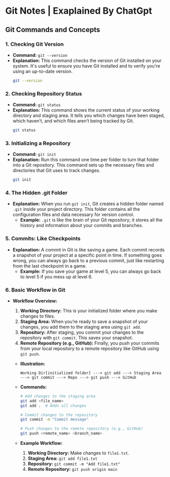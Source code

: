 # Git Notes | Exaplained By ChatGpt

## Git Commands and Concepts

### 1. Checking Git Version

- **Command:** `git --version`
- **Explanation:** This command checks the version of Git installed on your system. It's useful to ensure you have Git installed and to verify you're using an up-to-date version.
  ```bash
  git --version
  ```

### 2. Checking Repository Status

- **Command:** `git status`
- **Explanation:** This command shows the current status of your working directory and staging area. It tells you which changes have been staged, which haven’t, and which files aren’t being tracked by Git.
  ```bash
  git status
  ```

### 3. Initializing a Repository

- **Command:** `git init`
- **Explanation:** Run this command one time per folder to turn that folder into a Git repository. This command sets up the necessary files and directories that Git uses to track changes.
  ```bash
  git init
  ```

### 4. The Hidden .git Folder

- **Explanation:** When you run `git init`, Git creates a hidden folder named `.git` inside your project directory. This folder contains all the configuration files and data necessary for version control.
  - **Example:** `.git` is like the brain of your Git repository; it stores all the history and information about your commits and branches.

### 5. Commits: Like Checkpoints

- **Explanation:** A commit in Git is like saving a game. Each commit records a snapshot of your project at a specific point in time. If something goes wrong, you can always go back to a previous commit, just like restarting from the last checkpoint in a game.
  - **Example:** If you save your game at level 5, you can always go back to level 5 if you mess up at level 6.

### 6. Basic Workflow in Git

- **Workflow Overview:**
  1. **Working Directory:** This is your initialized folder where you make changes to files.
  2. **Staging Area:** When you’re ready to save a snapshot of your changes, you add them to the staging area using `git add`.
  3. **Repository:** After staging, you commit your changes to the repository with `git commit`. This saves your snapshot.
  4. **Remote Repository (e.g., GitHub):** Finally, you push your commits from your local repository to a remote repository like GitHub using `git push`.

  - **Illustration:**
    ```
    Working Dir[initialized folder] ---> git add ---> Staging Area ---> git commit ---> Repo ---> git push ---> GitHub
    ```

  - **Commands:**
    ```bash
    # Add changes to the staging area
    git add <file_name>
    git add .  # Adds all changes

    # Commit changes to the repository
    git commit -m "Commit message"

    # Push changes to the remote repository (e.g., GitHub)
    git push <remote_name> <branch_name>
    ```

  - **Example Workflow:**
    1. **Working Directory:** Make changes to `file1.txt`.
    2. **Staging Area:** `git add file1.txt`
    3. **Repository:** `git commit -m "Add file1.txt"`
    4. **Remote Repository:** `git push origin main`

